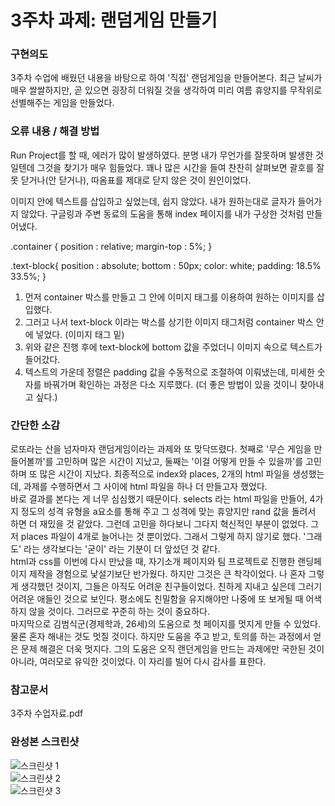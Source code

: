 # 3주차 과제: 랜덤게임 만들기

### 구현의도

 3주차 수업에 배웠던 내용을 바탕으로 하여 '직접' 랜덤게임을 만들어본다. 최근 날씨가 매우 쌀쌀하지만, 곧 있으면
굉장히 더워질 것을 생각하여 미리 여름 휴양지를 무작위로 선별해주는 게임을 만들었다.

### 오류 내용 / 해결 방법

 Run Project를 할 때, 에러가 많이 발생하였다. 분명 내가 무언가를 잘못하며 발생한 것일텐데 그것을 찾기가 매우 힘들었다.
꽤나 많은 시간을 들여 찬찬히 살펴보면 괄호를 잘못 닫거나(안 닫거나), 따옴표를 제대로 닫지 않은 것이 원인이었다.
 
이미지 안에 텍스트를 삽입하고 싶었는데, 쉽지 않았다. 내가 원하는대로 글자가 들어가지 않았다. 구글링과 주변 동료의
도움을 통해 index 페이지를 내가 구상한 것처럼 만들어냈다. 
 
 
 .container {
        position : relative;
        margin-top : 5%;
    }
 
 .text-block{
        position : absolute;
        bottom : 50px;
        color: white;
        padding: 18.5% 33.5%;
    }

 1. 먼저 container 박스를 만들고 그 안에 이미지 태그를 이용하여 원하는 이미지를 삽입했다.
 2. 그러고 나서 text-block 이라는 박스를 상기한 이미지 태그처럼 container 박스 안에 넣었다. (이미지 태그 밑)
 3. 위와 같은 진행 후에 text-block에 bottom 값을 주었더니 이미지 속으로 텍스트가 들어갔다.
 4. 텍스트의 가운데 정렬은 padding 값을 수동적으로 조절하여 이뤄냈는데, 미세한 숫자를 바꿔가며 확인하는 과정은 다소 지루했다.
    (더 좋은 방법이 있을 것이니 찾아내고 싶다.)
 

### 간단한 소감

 로또라는 산을 넘자마자 랜덤게임이라는 과제와 또 맞닥뜨렸다. 첫째로 '무슨 게임을 만들어볼까'를 고민하며 많은 시간이 지났고,
둘째는 '이걸 어떻게 만들 수 있을까'를 고민하며 또 많은 시간이 지났다. 최종적으로 index와 places, 2개의 html 파일을 생성했는데, 
과제를 수행하면서 그 사이에 html 파일을 하나 더 만들고자 했었다. <br>
 바로 결과를 본다는 게 너무 심심했기 때문이다. selects 라는 html 파일을 만들어, 4가지 정도의 성격 유형을 a요소를 통해 주고
그 성격에 맞는 휴양지만 rand 값을 돌려서 하면 더 재밌을 것 같았다. 그런데 고민을 하다보니 그다지 혁신적인 부분이 없었다. 그저
places 파일이 4개로 늘어나는 것 뿐이었다. 그래서 그렇게 하지 않기로 했다. '그래도' 라는 생각보다는 '굳이' 라는 기분이 더 앞섰던 것 같다. <br>
 html과 css를 이번에 다시 만났을 때, 자기소개 페이지와 팀 프로젝트로 진행한 랜딩페이지 제작을 경험으로 낯설기보단 반가웠다. 하지만 그것은
큰 착각이었다. 나 혼자 그렇게 생각했던 것이지, 그들은 아직도 어려운 친구들이었다. 친하게 지내고 싶은데 그러기 어려운 애들인 것으로 보인다.
평소에도 친밀함을 유지해야만 나중에 또 보게될 때 어색하지 않을 것이다. 그러므로 꾸준히 하는 것이 중요하다. <br>
 마지막으로 김범식군(경제학과, 26세)의 도움으로 첫 페이지를 멋지게 만들 수 있었다. 물론 혼자 해내는 것도 멋질 것이다. 하지만 도움을 주고 받고, 
토의를 하는 과정에서 얻은 문제 해결은 더욱 멋지다. 그의 도움은 오직 랜던게임을 만드는 과제에만 국한된 것이 아니라, 여러모로 유익한 것이었다. 
이 자리를 빌어 다시 감사를 표한다.


### 참고문서

 3주차 수업자료.pdf
 
 
### 완성본 스크린샷
![스크린샷 1](.app/assets/images/screen_shot1.png)
<br>
![스크린샷 2](.app/assets/images/screen_shot2.png)
<br>
![스크린샷 3](.app/assets/images/screen_shot3.png)

